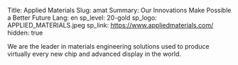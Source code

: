 Title: Applied Materials
Slug: amat
Summary: Our Innovations Make Possible a Better Future
Lang: en
sp_level: 20-gold
sp_logo: APPLIED_MATERIALS.jpeg
sp_link: https://www.appliedmaterials.com/
hidden: true

We are the leader in materials engineering solutions used to produce
virtually every new chip and advanced display in the world.
